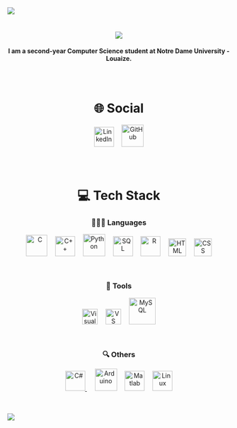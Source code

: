 <img src="https://github.com/ayhamsbh/ayhamsbh/assets/155199728/71fdbe6a-fd47-43fb-9673-b99af62379c7">
<h1 align="center"> <img src="https://readme-typing-svg.herokuapp.com/?font=Righteous&size=35&center=true&vCenter=true&width=500&height=70&duration=4000&lines=Hi+There!+👋;+I'm+Ayham+Bouhamdan!;" /> </h1>
<p align="center" font-size="150px"><b>I am a second-year Computer Science student at Notre Dame University - Louaize.</b></p>
<br><br>
<h1 align="center">🌐 Social</h1>
<p align="center">
    <a href="https://www.linkedin.com/in/ayham-s-bouhamdan-b832202a1/"><img alt="LinkedIn"width="45px"src="https://cdn.jsdelivr.net/gh/devicons/devicon/icons/linkedin/linkedin-original.svg" /></a>&ensp;&ensp;
    <a href="https://github.com/ayhamsbh"><img alt="GitHub" width="50px" src="https://github.com/user-attachments/assets/2aecb407-7b45-417f-a5ab-0719265263ba" /></a>
</p>
<br><br>
<h1 align="center">💻 Tech Stack</h1>
<h3 align="center">👨🏻‍💻 Languages</h3>
<p align="center">
    <img alt="C" width="48px" src="https://cdn.jsdelivr.net/gh/devicons/devicon@latest/icons/c/c-original.svg" />&ensp;&ensp;
    <img alt="C++" width="45px" src="https://cdn.jsdelivr.net/gh/devicons/devicon@latest/icons/cplusplus/cplusplus-original.svg" />&ensp;&ensp;
    <a href="https://www.python.org/"><img alt="Python" width="50px" src="https://cdn.jsdelivr.net/gh/devicons/devicon@latest/icons/python/python-original.svg" /></a>&ensp;&ensp;
    <img alt="SQL" width="45px" src="https://cdn.jsdelivr.net/gh/devicons/devicon@latest/icons/azuresqldatabase/azuresqldatabase-original.svg" />&ensp;&ensp;
    <a href="https://www.r-project.org/"><img alt="R" width="45px" src="https://cdn.jsdelivr.net/gh/devicons/devicon@latest/icons/r/r-original.svg" /></a>&ensp;&ensp;
    <img alt="HTML" width="40px" src="https://cdn.jsdelivr.net/gh/devicons/devicon@latest/icons/html5/html5-original.svg" />&ensp;&ensp;
    <img alt="CSS" width="40px" src="https://cdn.jsdelivr.net/gh/devicons/devicon@latest/icons/css3/css3-original.svg" />
</p>
<br>
<h3 align="center">🧰 Tools</h3>
<p align="center">
    <a href="https://visualstudio.microsoft.com/"><img alt="Visual Studio" width="35px" src="https://cdn.jsdelivr.net/gh/devicons/devicon@latest/icons/visualstudio/visualstudio-original.svg" /></a>&ensp;&ensp;
    <a href="https://code.visualstudio.com/"><img alt="VS Code" width="35px" src="https://cdn.jsdelivr.net/gh/devicons/devicon@latest/icons/vscode/vscode-original.svg" /></a>&ensp;&ensp;
    <a href="https://www.mysql.com/"><img alt="MySQL" width="60px" src="https://cdn.jsdelivr.net/gh/devicons/devicon@latest/icons/mysql/mysql-original-wordmark.svg" /></a>
</p>
<br>
<h3 align="center">🔍 Others</h3>
<p align="center">
    <a href="https://www.w3schools.com/cs/index.php#:~:text=C%23%20(C%2DSharp)%20is,Start%20learning%20C%23%20now%20%C2%BB"><img alt="C#" width="45px" src="https://cdn.jsdelivr.net/gh/devicons/devicon@latest/icons/csharp/csharp-original.svg" /> </a>&ensp;&ensp;
    <a href="https://www.arduino.cc/"><img alt="Arduino" width="50px" src="https://cdn.jsdelivr.net/gh/devicons/devicon@latest/icons/arduino/arduino-original.svg" /></a>&ensp;&ensp;
    <a href="https://www.mathworks.com/products/matlab.html"><img alt="Matlab" width="45px" src="https://cdn.jsdelivr.net/gh/devicons/devicon@latest/icons/matlab/matlab-original.svg" /></a>&ensp;&ensp;
    <img alt="Linux" width="45px" src="https://cdn.jsdelivr.net/gh/devicons/devicon/icons/linux/linux-original.svg" />
</p>
<br><br>
<img src="https://github.com/ayhamsbh/ayhamsbh/assets/155199728/71fdbe6a-fd47-43fb-9673-b99af62379c7">

